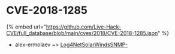 # CVE-2018-1285
{% embed url="https://github.com/Live-Hack-CVE/full_database/blob/main/cves/2018/CVE-2018-1285.json" %}

* alex-ermolaev ~> [Log4NetSolarWindsSNMP-](https://www.alice-snow.ru/2018/database/cve-2018-1285/log4netsolarwindssnmp--alex-ermolaev)